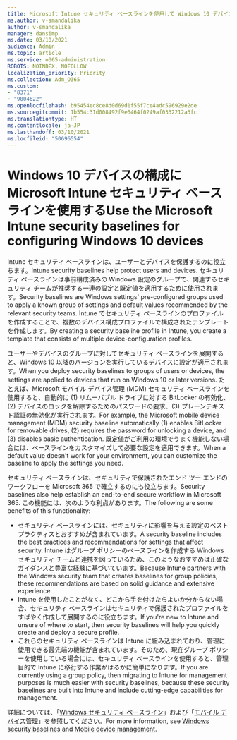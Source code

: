 ```yaml
---
title: Microsoft Intune セキュリティ ベースラインを使用して Windows 10 デバイスを構成する
ms.author: v-smandalika
author: v-smandalika
manager: dansimp
ms.date: 03/10/2021
audience: Admin
ms.topic: article
ms.service: o365-administration
ROBOTS: NOINDEX, NOFOLLOW
localization_priority: Priority
ms.collection: Adm_O365
ms.custom:
- "8371"
- "9004622"
ms.openlocfilehash: b95454ec8ce8d0d69d1f55f7ce4adc596929e2de
ms.sourcegitcommit: 1b554c31d008492f9e6464f0249af0332212a3fc
ms.translationtype: HT
ms.contentlocale: ja-JP
ms.lasthandoff: 03/10/2021
ms.locfileid: "50696554"
---
```

# <a name="use-the-microsoft-intune-security-baselines-for-configuring-windows-10-devices"></a><span data-ttu-id="4713f-102">Windows 10 デバイスの構成に Microsoft Intune セキュリティ ベースラインを使用する</span><span class="sxs-lookup"><span data-stu-id="4713f-102">Use the Microsoft Intune security baselines for configuring Windows 10 devices</span></span>

<span data-ttu-id="4713f-103">Intune セキュリティ ベースラインは、ユーザーとデバイスを保護するのに役立ちます。</span><span class="sxs-lookup"><span data-stu-id="4713f-103">Intune security baselines help protect users and devices.</span></span> <span data-ttu-id="4713f-104">セキュリティ ベースラインは事前構成済みの Windows 設定のグループで、関連するセキュリティ チームが推奨する一連の設定と既定値を適用するために使用されます。</span><span class="sxs-lookup"><span data-stu-id="4713f-104">Security baselines are Windows settings' pre-configured groups used to apply a known group of settings and default values recommended by the relevant security teams.</span></span> <span data-ttu-id="4713f-105">Intune でセキュリティ ベースラインのプロファイルを作成することで、複数のデバイス構成プロファイルで構成されたテンプレートを作成します。</span><span class="sxs-lookup"><span data-stu-id="4713f-105">By creating a security baseline profile in Intune, you create a template that consists of multiple device-configuration profiles.</span></span>

<span data-ttu-id="4713f-106">ユーザーやデバイスのグループに対してセキュリティ ベースラインを展開すると、Windows 10 以降のバージョンを実行しているデバイスに設定が適用されます。</span><span class="sxs-lookup"><span data-stu-id="4713f-106">When you deploy security baselines to groups of users or devices, the settings are applied to devices that run on Windows 10 or later versions.</span></span> <span data-ttu-id="4713f-107">たとえば、Microsoft モバイル デバイス管理 (MDM) セキュリティ ベースラインを使用すると、自動的に (1) リムーバブル ドライブに対する BitLocker の有効化、(2) デバイスのロックを解除するためのパスワードの要求、(3) プレーンテキスト認証の無効化が実行されます。</span><span class="sxs-lookup"><span data-stu-id="4713f-107">For example, the Microsoft mobile device management (MDM) security baseline automatically (1) enables BitLocker for removable drives, (2) requires the password for unlocking a device, and (3) disables basic authentication.</span></span> <span data-ttu-id="4713f-108">既定値がご利用の環境でうまく機能しない場合には、ベースラインをカスタマイズして必要な設定を適用できます。</span><span class="sxs-lookup"><span data-stu-id="4713f-108">When a default value doesn't work for your environment, you can customize the baseline to apply the settings you need.</span></span>

<span data-ttu-id="4713f-109">セキュリティ ベースラインは、セキュリティで保護されたエンド ツー エンドのワークフローを Microsoft 365 で確立するのにも役立ちます。</span><span class="sxs-lookup"><span data-stu-id="4713f-109">Security baselines also help establish an end-to-end secure workflow in Microsoft 365.</span></span> <span data-ttu-id="4713f-110">この機能には、次のような利点があります。</span><span class="sxs-lookup"><span data-stu-id="4713f-110">The following are some benefits of this functionality:</span></span>
- <span data-ttu-id="4713f-111">セキュリティ ベースラインには、セキュリティに影響を与える設定のベスト プラクティスとおすすめが含まれています。</span><span class="sxs-lookup"><span data-stu-id="4713f-111">A security baseline includes the best practices and recommendations for settings that affect security.</span></span> <span data-ttu-id="4713f-112">Intune はグループ ポリシーのベースラインを作成する Windows セキュリティ チームと連携を図っているため、このようなおすすめは正確なガイダンスと豊富な経験に基づいています。</span><span class="sxs-lookup"><span data-stu-id="4713f-112">Because Intune partners with the Windows security team that creates baselines for group policies, these recommendations are based on solid guidance and extensive experience.</span></span>
- <span data-ttu-id="4713f-113">Intune を使用したことがなく、どこから手を付けたらよいか分からない場合、セキュリティ ベースラインはセキュリティで保護されたプロファイルをすばやく作成して展開するのに役立ちます。</span><span class="sxs-lookup"><span data-stu-id="4713f-113">If you're new to Intune and unsure of where to start, then security baselines will help you quickly create and deploy a secure profile.</span></span>
- <span data-ttu-id="4713f-114">これらのセキュリティ ベースラインは Intune に組み込まれており、管理に使用できる最先端の機能が含まれています。そのため、現在グループ ポリシーを使用している場合には、セキュリティ ベースラインを使用すると、管理目的で Intune に移行する作業がはるかに簡単になります。</span><span class="sxs-lookup"><span data-stu-id="4713f-114">If you are currently using a group policy, then migrating to Intune for management purposes is much easier with security baselines, because these security baselines are built into Intune and include cutting-edge capabilities for management.</span></span>

<span data-ttu-id="4713f-115">詳細については、「[Windows セキュリティ ベースライン](https://docs.microsoft.com/windows/security/threat-protection/windows-security-baselines)」および「[モバイル デバイス管理](https://docs.microsoft.com/windows/client-management/mdm/)」を参照してください。</span><span class="sxs-lookup"><span data-stu-id="4713f-115">For more information, see [Windows security baselines](https://docs.microsoft.com/windows/security/threat-protection/windows-security-baselines) and [Mobile device management](https://docs.microsoft.com/windows/client-management/mdm/).</span></span>